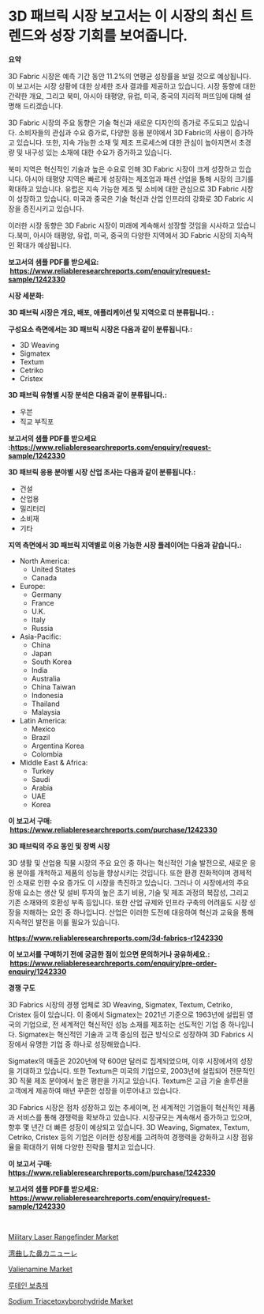 <p><h1>3D 패브릭 시장 보고서는 이 시장의 최신 트렌드와 성장 기회를 보여줍니다.</h1></p><p><strong>요약</strong></p>
<p><p>3D Fabric 시장은 예측 기간 동안 11.2%의 연평균 성장률을 보일 것으로 예상됩니다. 이 보고서는 시장 상황에 대한 상세한 조사 결과를 제공하고 있습니다. 시장 동향에 대한 간략한 개요, 그리고 북미, 아시아 태평양, 유럽, 미국, 중국의 지리적 퍼뜨임에 대해 설명해 드리겠습니다.</p><p>3D Fabric 시장의 주요 동향은 기술 혁신과 새로운 디자인의 증가로 주도되고 있습니다. 소비자들의 관심과 수요 증가로, 다양한 응용 분야에서 3D Fabric의 사용이 증가하고 있습니다. 또한, 지속 가능한 소재 및 제조 프로세스에 대한 관심이 높아지면서 초경량 및 내구성 있는 소재에 대한 수요가 증가하고 있습니다.</p><p>북미 지역은 혁신적인 기술과 높은 수요로 인해 3D Fabric 시장이 크게 성장하고 있습니다. 아시아 태평양 지역은 빠르게 성장하는 제조업과 패션 산업을 통해 시장의 크기를 확대하고 있습니다. 유럽은 지속 가능한 제조 및 소비에 대한 관심으로 3D Fabric 시장이 성장하고 있습니다. 미국과 중국은 기술 혁신과 산업 인프라의 강화로 3D Fabric 시장을 증진시키고 있습니다.</p><p>이러한 시장 동향은 3D Fabric 시장이 미래에 계속해서 성장할 것임을 시사하고 있습니다.북미, 아시아 태평양, 유럽, 미국, 중국의 다양한 지역에서 3D Fabric 시장의 지속적인 확대가 예상됩니다.</p></p>
<p><strong>보고서의 샘플 PDF를 받으세요: &nbsp;<a href="https://www.reliableresearchreports.com/enquiry/request-sample/1242330">https://www.reliableresearchreports.com/enquiry/request-sample/1242330</a></strong></p>
<p><strong>시장 세분화:</strong></p>
<p><strong> 3D 패브릭 시장은 개요, 배포, 애플리케이션 및 지역으로 더 분류됩니다. :</strong></p>
<p><strong>구성요소 측면에서는 3D 패브릭 시장은 다음과 같이 분류됩니다.:</strong></p>
<p><ul><li>3D Weaving</li><li>Sigmatex</li><li>Textum</li><li>Cetriko</li><li>Cristex</li></ul></p>
<p><strong> 3D 패브릭 유형별 시장 분석은 다음과 같이 분류됩니다.:</strong></p>
<p><ul><li>우븐</li><li>직교 부직포</li></ul></p>
<p><strong>보고서의 샘플 PDF를 받으세요 :<a href="https://www.reliableresearchreports.com/enquiry/request-sample/1242330">https://www.reliableresearchreports.com/enquiry/request-sample/1242330</a></strong></p>
<p><strong> 3D 패브릭 응용 분야별 시장 산업 조사는 다음과 같이 분류됩니다.:</strong></p>
<p><ul><li>건설</li><li>산업용</li><li>밀리터리</li><li>소비재</li><li>기타</li></ul></p>
<p><strong>지역 측면에서 3D 패브릭 지역별로 이용 가능한 시장 플레이어는 다음과 같습니다.:</strong></p>
<p><ul>
    <li>
        North America:
        <ul>
            <li>United States</li>
            <li>Canada</li>
        </ul>
    </li>
    <li>
        Europe:
        <ul>
            <li>Germany</li>
            <li>France</li>
            <li>U.K.</li>
            <li>Italy</li>
            <li>Russia</li>
        </ul>
    </li>
    <li>
        Asia-Pacific:
        <ul>
            <li>China</li>
            <li>Japan</li>
            <li>South Korea</li>
            <li>India</li>
            <li>Australia</li>
            <li>China Taiwan</li>
            <li>Indonesia</li>
            <li>Thailand</li>
            <li>Malaysia</li>
        </ul>
    </li>
    <li>
        Latin America:
        <ul>
            <li>Mexico</li>
            <li>Brazil</li>
            <li>Argentina Korea</li>
            <li>Colombia</li>
        </ul>
    </li>
    <li>
        Middle East & Africa:
        <ul>
            <li>Turkey</li>
            <li>Saudi</li>
            <li>Arabia</li>
            <li>UAE</li>
            <li>Korea</li>
        </ul>
    </li>
    </ul></p>
<p><strong>이 보고서 구매: &nbsp;<a href="https://www.reliableresearchreports.com/purchase/1242330">https://www.reliableresearchreports.com/purchase/1242330</a></strong></p>
<p><strong>3D 패브릭의 주요 동인 및 장벽 시장</strong></p>
<p><p>3D 생활 및 산업용 직물 시장의 주요 요인 중 하나는 혁신적인 기술 발전으로, 새로운 응용 분야를 개척하고 제품의 성능을 향상시키는 것입니다. 또한 환경 친화적이며 경제적인 소재로 인한 수요 증가도 이 시장을 촉진하고 있습니다. 그러나 이 시장에서의 주요 장애 요소는 생산 및 설비 투자의 높은 초기 비용, 기술 및 제조 과정의 복잡성, 그리고 기존 소재와의 호환성 부족 등입니다. 또한 산업 규제와 인프라 구축의 어려움도 시장 성장을 저해하는 요인 중 하나입니다. 산업은 이러한 도전에 대응하여 혁신과 교육을 통해 지속적인 발전을 이룰 필요가 있습니다.</p></p>
<p><strong><a href="https://www.reliableresearchreports.com/3d-fabrics-r1242330">https://www.reliableresearchreports.com/3d-fabrics-r1242330</a></strong></p>
<p><strong>이 보고서를 구매하기 전에 궁금한 점이 있으면 문의하거나 공유하세요.: &nbsp;<a href="https://www.reliableresearchreports.com/enquiry/pre-order-enquiry/1242330">https://www.reliableresearchreports.com/enquiry/pre-order-enquiry/1242330</a></strong></p>
<p><strong>경쟁 구도</strong></p>
<p><p>3D Fabrics 시장의 경쟁 업체로 3D Weaving, Sigmatex, Textum, Cetriko, Cristex 등이 있습니다. 이 중에서 Sigmatex는 2021년 기준으로 1963년에 설립된 영국의 기업으로, 전 세계적인 혁신적인 성능 소재를 제조하는 선도적인 기업 중 하나입니다. Sigmatex는 혁신적인 기술과 고객 중심의 접근 방식으로 성장하여 3D Fabrics 시장에서 유명한 기업 중 하나로 성장해왔습니다.</p><p>Sigmatex의 매출은 2020년에 약 600만 달러로 집계되었으며, 이후 시장에서의 성장을 기대하고 있습니다. 또한 Textum은 미국의 기업으로, 2003년에 설립되어 전문적인 3D 직물 제조 분야에서 높은 평판을 가지고 있습니다. Textum은 고급 기술 솔루션을 고객에게 제공하여 매년 꾸준한 성장을 이루어내고 있습니다.</p><p>3D Fabrics 시장은 점차 성장하고 있는 추세이며, 전 세계적인 기업들이 혁신적인 제품과 서비스를 통해 경쟁력을 확보하고 있습니다. 시장규모는 계속해서 증가하고 있으며, 향후 몇 년간 더 빠른 성장이 예상되고 있습니다. 3D Weaving, Sigmatex, Textum, Cetriko, Cristex 등의 기업은 이러한 성장세를 고려하여 경쟁력을 강화하고 시장 점유율을 확대하기 위해 다양한 전략을 펼치고 있습니다.</p></p>
<p><strong>이 보고서 구매: &nbsp; <a href="https://www.reliableresearchreports.com/purchase/1242330">https://www.reliableresearchreports.com/purchase/1242330</a></strong></p>
<p><strong>보고서의 샘플 PDF를 받으세요: &nbsp;<a href="https://www.reliableresearchreports.com/enquiry/request-sample/1242330">https://www.reliableresearchreports.com/enquiry/request-sample/1242330</a></strong><strong></strong></p>
<p>&nbsp;</p>
<p><p><a href="https://github.com/juancolorado15/Market-Research-Report-List-2/blob/main/military-laser-rangefinder-market.md">Military Laser Rangefinder Market</a></p><p><a href="https://github.com/ReyesKohler20231/Market-Research-Report-List-1/blob/main/931590926540.md">湾曲した鼻カニューレ</a></p><p><a href="https://issuu.com/reportprime-2/docs/valienamine-market-size-2030.pptx">Valienamine Market</a></p><p><a href="https://github.com/CliftonFisher9067/Market-Research-Report-List-1/blob/main/964424324610.md">루테인 보충제</a></p><p><a href="https://issuu.com/reportprime-2/docs/sodium-triacetoxyborohydride-market-size-2030.pptx">Sodium Triacetoxyborohydride Market</a></p></p>